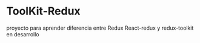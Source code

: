 # ToolKit-Redux

 proyecto para aprender diferencia entre Redux React-redux y redux-toolkit
 en desarrollo

